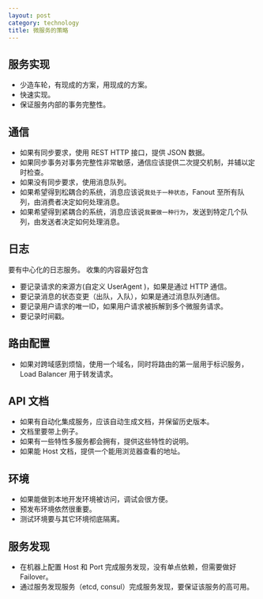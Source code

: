 ```yaml
---
layout: post
category: technology
title: 微服务的策略
---
```


## 服务实现

* 少造车轮，有现成的方案，用现成的方案。
* 快速实现。
* 保证服务内部的事务完整性。

## 通信

* 如果有同步要求，使用 REST HTTP 接口，提供 JSON 数据。
* 如果同步事务对事务完整性非常敏感，通信应该提供二次提交机制，并辅以定时检查。
* 如果没有同步要求，使用消息队列。
* 如果希望得到松耦合的系统，消息应该说`我处于一种状态`，Fanout 至所有队列，由消费者决定如何处理消息。
* 如果希望得到紧耦合的系统，消息应该说`我要做一种行为`，发送到特定几个队列，由发送者决定如何处理消息。

## 日志

要有中心化的日志服务。
收集的内容最好包含

* 要记录请求的来源方(自定义 UserAgent )，如果是通过 HTTP 通信。
* 要记录消息的状态变更（出队，入队），如果是通过消息队列通信。
* 要记录用户请求的唯一ID，如果用户请求被拆解到多个微服务请求。
* 要记录时间戳。

## 路由配置

* 如果对跨域感到烦恼，使用一个域名，同时将路由的第一层用于标识服务，Load Balancer 用于转发请求。

## API 文档

* 如果有自动化集成服务，应该自动生成文档，并保留历史版本。
* 文档里要带上例子。
* 如果有一些特性多服务都会拥有，提供这些特性的说明。
* 如果能 Host 文档，提供一个能用浏览器查看的地址。

## 环境

* 如果能做到本地开发环境被访问，调试会很方便。
* 预发布环境依然很重要。
* 测试环境要与其它环境彻底隔离。

## 服务发现

* 在机器上配置 Host 和 Port 完成服务发现，没有单点依赖，但需要做好 Failover。
* 通过服务发现服务（etcd, consul）完成服务发现，要保证该服务的高可用。

